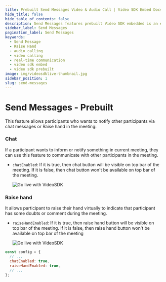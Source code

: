 ```yaml
---
title: Prebuilt Send Messages Video & Audio Call | Video SDK Embed Docs
hide_title: false
hide_table_of_contents: false
description: Send Messages features prebuilt Video SDK embedded is an easy-to-use video calling API. Video SDK Prebuilt makes it easy for developers to add video calls 10 in minutes to any website or app.
sidebar_label: Send Messages
pagination_label: Send Messages
keywords:
  - Send Message
  - Raise Hand
  - audio calling
  - video calling
  - real-time communication
  - video sdk embed
  - video sdk prebuilt
image: img/videosdklive-thumbnail.jpg
sidebar_position: 1
slug: send-messages
---
```


# Send Messages - Prebuilt

This feature allows participants who wants to notify other participants via chat messages or Raise hand in the meeting.

### Chat

If a participant wants to inform or notify something in current meeting,
they can use this feature to communicate with other participants in the meeting.

- `chatEnabled`: If it is true, then chat button will be visible on top bar of the meeting. If it is false, then chat button won't be available on top bar of the meeting.

  ![Go live with VideoSDK](/img/prebuilt/prebuilt-chat.png)

### Raise hand

It allows participant to raise their hand virtually to indicate that participant has some doubts or comment during the meeting.

- `raiseHandEnabled`: If it is true, then raise hand button will be visible on top bar of the meeting. If it is false, then raise hand button won't be available on top bar of the meeting

  ![Go live with VideoSDK](/img/prebuilt/prebuilt-raise-hand.png)

```js title="index.html"
const config = {
  // ...
  chatEnabled: true,
  raiseHandEnabled: true,
  // ...
};
```
